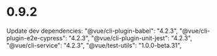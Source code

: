 # 0.9.2  
Update dev dependencies:
  "@vue/cli-plugin-babel": "4.2.3",
  "@vue/cli-plugin-e2e-cypress": "4.2.3",
  "@vue/cli-plugin-unit-jest": "4.2.3",
  "@vue/cli-service": "4.2.3",
  "@vue/test-utils": "1.0.0-beta.31",
